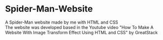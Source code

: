 # Spider-Man-Website
A Spider-Man website made by me with HTML and CSS<br>
The website was developed based in the Youtube video "How To Make A Website With Image Transform Effect Using HTML and CSS" by GreatStack
